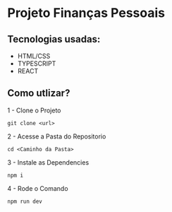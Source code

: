 # Projeto Finanças Pessoais

## Tecnologias usadas:
- HTML/CSS
- TYPESCRIPT
- REACT

## Como utlizar?
1 - Clone o Projeto
```
git clone <url>
```
2 - Acesse a Pasta do Repositorio
```
cd <Caminho da Pasta>
```

3 - Instale as Dependencies
```
npm i
```

4 - Rode o Comando
```
npm run dev
```
